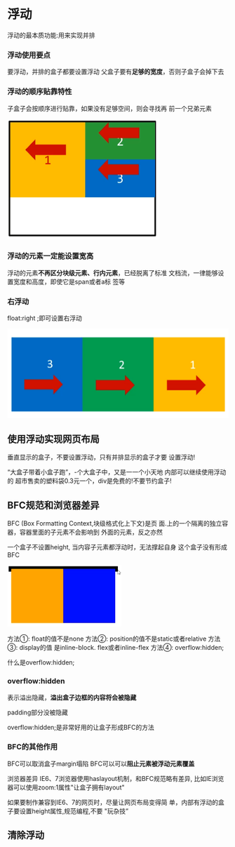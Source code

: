# 浮动

浮动的最本质功能:用来实现并排

### 浮动使用要点

要浮动，并排的盒子都要设置浮动
父盒子要有**足够的宽度**，否则子盒子会掉下去

### 浮动的顺序贴靠特性

子盒子会按顺序进行贴靠，如果没有足够空间，则会寻找再
前一个兄弟元素

![image-20220308155038767](../assets/image-20220308155038767.png)

### 浮动的元素一定能设置宽高

浮动的元素**不再区分块级元素、行内元素**，已经脱离了标准
文档流，一律能够设置宽度和高度，即使它是span或者a标
签等

### 右浮动

float:right ;即可设置右浮动

![image-20220308155207592](../assets/image-20220308155207592.png)

## 使用浮动实现网页布局

垂直显示的盒子，不要设置浮动，只有并排显示的盒子才要
设置浮动!

“大盒子带着小盒子跑”，-个大盒子中，又是一一个小天地
内部可以继续使用浮动的
超市售卖的塑料袋0.3元一个，div是免费的!不要节约盒子!

## BFC规范和浏览器差异

BFC (Box Formatting Context,块级格式化上下文)是页
面.上的一个隔离的独立容器，容器里面的子元素不会影响到
外面的元素，反之亦然

一个盒子不设置height, 当内容子元素都浮动时，无法撑起自身
这个盒子没有形成BFC

![image-20220308161041726](../assets/image-20220308161041726.png)

方法①: float的值不是none
方法②: position的值不是static或者relative
方法③: display的值 是inline-block. flex或者inline-flex
方法④: overflow:hidden;

什么是overflow:hidden;

### overflow:hidden

表示溢出隐藏，**溢出盒子边框的内容将会被隐藏**

padding部分没被隐藏

overflow:hidden;是非常好用的让盒子形成BFC的方法

### BFC的其他作用

BFC可以取消盒子margin塌陷
BFC可以可以**阻止元素被浮动元素覆盖**

浏览器差异
IE6、7浏览器使用haslayout机制，和BFC规范略有差异,
比如IE浏览器可以使用zoom:1属性"让盒子拥有layout"

如果要制作兼容到IE6、7的网页时，尽量让网页布局变得简
单，内部有浮动的盒子要设置height属性,规范编程,不要
"玩杂技”

## 清除浮动


